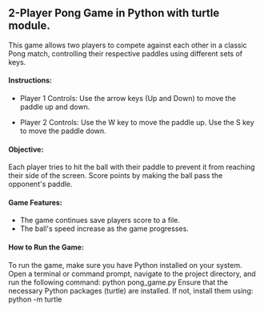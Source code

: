 ## 2-Player Pong Game in Python with turtle module.
This game allows two players to compete against each other in a classic Pong match, 
controlling their respective paddles using different sets of keys.

#### Instructions:

- Player 1 Controls: Use the arrow keys (Up and Down) to move the paddle up and down.

- Player 2 Controls: Use the W key to move the paddle up. Use the S key to move the paddle down.

#### Objective:

Each player tries to hit the ball with their paddle to prevent it from reaching their side of the screen.
Score points by making the ball pass the opponent's paddle.

#### Game Features:

- The game continues save players score to a file.
- The ball's speed increase as the game progresses.

#### How to Run the Game:
To run the game, make sure you have Python installed on your system. Open a terminal or command prompt, navigate to the project directory, and run the following command:
python pong_game.py
Ensure that the necessary Python packages (turtle) are installed. If not, install them using:
python -m turtle
